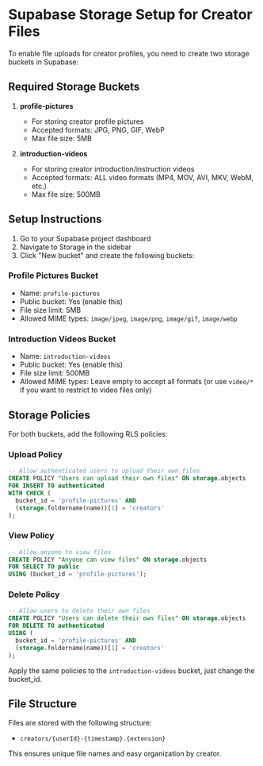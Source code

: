 # Supabase Storage Setup for Creator Files

To enable file uploads for creator profiles, you need to create two storage buckets in Supabase:

## Required Storage Buckets

1. **profile-pictures**
   - For storing creator profile pictures
   - Accepted formats: JPG, PNG, GIF, WebP
   - Max file size: 5MB

2. **introduction-videos**
   - For storing creator introduction/instruction videos
   - Accepted formats: ALL video formats (MP4, MOV, AVI, MKV, WebM, etc.)
   - Max file size: 500MB

## Setup Instructions

1. Go to your Supabase project dashboard
2. Navigate to Storage in the sidebar
3. Click "New bucket" and create the following buckets:

### Profile Pictures Bucket
- Name: `profile-pictures`
- Public bucket: Yes (enable this)
- File size limit: 5MB
- Allowed MIME types: `image/jpeg`, `image/png`, `image/gif`, `image/webp`

### Introduction Videos Bucket
- Name: `introduction-videos`
- Public bucket: Yes (enable this)
- File size limit: 500MB
- Allowed MIME types: Leave empty to accept all formats (or use `video/*` if you want to restrict to video files only)

## Storage Policies

For both buckets, add the following RLS policies:

### Upload Policy
```sql
-- Allow authenticated users to upload their own files
CREATE POLICY "Users can upload their own files" ON storage.objects
FOR INSERT TO authenticated
WITH CHECK (
  bucket_id = 'profile-pictures' AND
  (storage.foldername(name))[1] = 'creators'
);
```

### View Policy
```sql
-- Allow anyone to view files
CREATE POLICY "Anyone can view files" ON storage.objects
FOR SELECT TO public
USING (bucket_id = 'profile-pictures');
```

### Delete Policy
```sql
-- Allow users to delete their own files
CREATE POLICY "Users can delete their own files" ON storage.objects
FOR DELETE TO authenticated
USING (
  bucket_id = 'profile-pictures' AND
  (storage.foldername(name))[1] = 'creators'
);
```

Apply the same policies to the `introduction-videos` bucket, just change the bucket_id.

## File Structure

Files are stored with the following structure:
- `creators/{userId}-{timestamp}.{extension}`

This ensures unique file names and easy organization by creator.